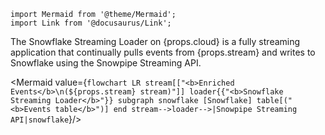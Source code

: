 ```mdx-code-block
import Mermaid from '@theme/Mermaid';
import Link from '@docusaurus/Link';
```

<p>The Snowflake Streaming Loader on {props.cloud} is a fully streaming application that continually pulls events from {props.stream} and writes to Snowflake using the <Link to="https://docs.snowflake.com/en/user-guide/data-load-snowpipe-streaming-overview">Snowpipe Streaming API</Link>.</p>

<Mermaid value={`
flowchart LR
  stream[["<b>Enriched Events</b>\n(${props.stream} stream)"]]
  loader{{"<b>Snowflake Streaming Loader</b>"}}
  subgraph snowflake [Snowflake]
    table[("<b>Events table</b>")]
  end
  stream-->loader-->|Snowpipe Streaming API|snowflake
`}/>
